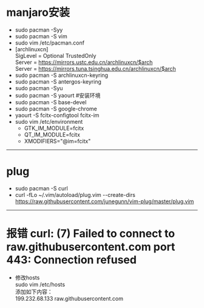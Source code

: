 # manjaro安装
 * sudo pacman -Syy
 * sudo pacman -S vim
 * sudo vim /etc/pacman.conf
 * [archlinuxcn]  
    SigLevel = Optional TrustedOnly  
    Server = https://mirrors.ustc.edu.cn/archlinuxcn/$arch  
    Server = https://mirrors.tuna.tsinghua.edu.cn/archlinuxcn/$arch  
 *  sudo pacman -S archlinuxcn-keyring  
 * sudo pacman -S antergos-keyring
 * sudo pacman -Syu
 * sudo pacman -S yaourt
#安装环境
 * sudo pacman -S base-devel
 * sudo pacman -S google-chrome
 * yaourt -S  fcitx-configtool fcitx-im
 * sudo vim /etc/environment
    - GTK_IM_MODULE=fcitx
    - QT_IM_MODULE=fcitx
    - XMODIFIERS="@im=fcitx"
**********
# plug
* sudo pacman -S curl
* curl -fLo ~/.vim/autoload/plug.vim --create-dirs https://raw.githubusercontent.com/junegunn/vim-plug/master/plug.vim

***********
# 报错 curl: (7) Failed to connect to raw.githubusercontent.com port 443: Connection refused
* 修改hosts  
  sudo vim /etc/hosts  
  添加如下内容：  
  199.232.68.133 raw.githubusercontent.com

